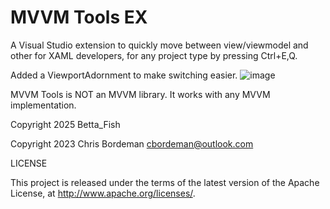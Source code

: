# MVVM Tools EX

A Visual Studio extension to quickly move between view/viewmodel and other for XAML developers, for any project type by pressing Ctrl+E,Q.

Added a ViewportAdornment to make switching easier.
![image](https://github.com/user-attachments/assets/50e089d9-4e5c-4329-939e-9b2655754eaa)

MVVM Tools is NOT an MVVM library.  It works with any MVVM implementation.

Copyright 2025 Betta_Fish

Copyright 2023 Chris Bordeman cbordeman@outlook.com

LICENSE

This project is released under the terms of the latest version of the Apache License, at http://www.apache.org/licenses/.
